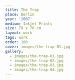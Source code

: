 ```yaml
---
title: The Trap
place: Berlin
year: '2007'
medium: Inkjet Prints
size: 70 x 70 cm
layout: work
tags: work
order: 100
cover: images/the-trap-01.jpg
gallery:
  - images/the-trap-01.jpg
  - images/the-trap-02.jpg
  - images/the-trap-03.jpg
  - images/the-trap-04.jpg
---
```

